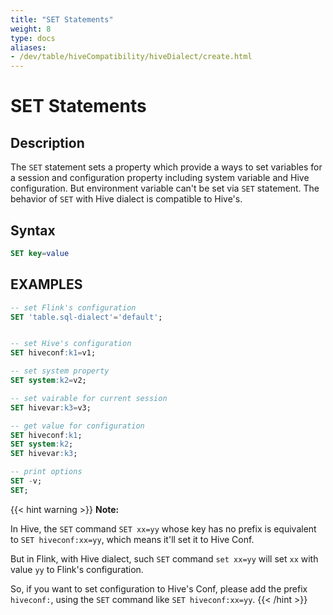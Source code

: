 ```yaml
---
title: "SET Statements"
weight: 8
type: docs
aliases:
- /dev/table/hiveCompatibility/hiveDialect/create.html
---
```

<!--
Licensed to the Apache Software Foundation (ASF) under one
or more contributor license agreements.  See the NOTICE file
distributed with this work for additional information
regarding copyright ownership.  The ASF licenses this file
to you under the Apache License, Version 2.0 (the
"License"); you may not use this file except in compliance
with the License.  You may obtain a copy of the License at

  http://www.apache.org/licenses/LICENSE-2.0

Unless required by applicable law or agreed to in writing,
software distributed under the License is distributed on an
"AS IS" BASIS, WITHOUT WARRANTIES OR CONDITIONS OF ANY
KIND, either express or implied.  See the License for the
specific language governing permissions and limitations
under the License.
-->

# SET Statements

## Description

The `SET` statement sets a property which provide a ways to set variables for a session and
configuration property including system variable and Hive configuration.
But environment variable can't be set via `SET` statement. The behavior of `SET` with Hive dialect is compatible to Hive's.

## Syntax
```sql
SET key=value
```

## EXAMPLES

```sql
-- set Flink's configuration
SET 'table.sql-dialect'='default';


-- set Hive's configuration
SET hiveconf:k1=v1;

-- set system property
SET system:k2=v2;

-- set vairable for current session
SET hivevar:k3=v3;

-- get value for configuration
SET hiveconf:k1;
SET system:k2;
SET hivevar:k3;

-- print options
SET -v;
SET; 
```

{{< hint warning >}}
**Note:**

In Hive, the `SET` command `SET xx=yy` whose key has no prefix is equivalent to `SET hiveconf:xx=yy`, which means it'll set it to Hive Conf.

But in Flink, with Hive dialect, such `SET` command `set xx=yy` will set `xx` with value `yy` to Flink's configuration.

So, if you want to set configuration to Hive's Conf, please add the prefix `hiveconf:`, using the  `SET` command like `SET hiveconf:xx=yy`.
{{< /hint  >}}

